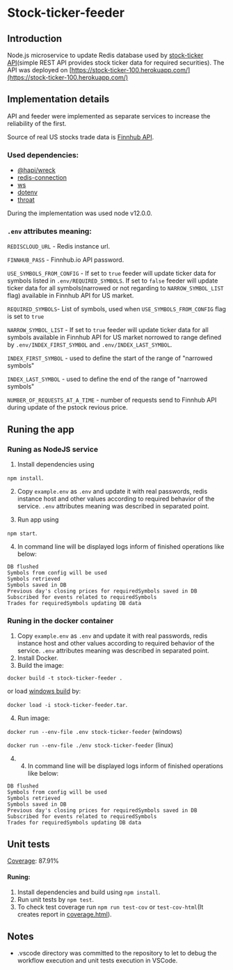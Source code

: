 # Stock-ticker-feeder

## Introduction
Node.js microservice to update Redis database used by [stock-ticker API](https://github.com/DariuszWietecha/stock-ticker)(simple REST API provides stock ticker data for required securities). The API was deployed on [https://stock-ticker-100.herokuapp.com/](https://stock-ticker-100.herokuapp.com/)

## Implementation details
API and feeder were implemented as separate services to increase the reliability of the first.

Source of real US stocks trade data is [Finnhub API](https://finnhub.io/). 

### Used dependencies:
- [@hapi/wreck](https://github.com/hapijs/wreck)
- [redis-connection](https://github.com/dwyl/redis-connection)
- [ws](https://github.com/websockets/ws)
- [dotenv](https://github.com/motdotla/dotenv)
- [throat](https://github.com/ForbesLindesay/throat)

During the implementation was used node v12.0.0.

### `.env` attributes meaning:
`REDISCLOUD_URL` - Redis instance url.

`FINNHUB_PASS` - Finnhub.io API password.

`USE_SYMBOLS_FROM_CONFIG` - If set to `true` feeder will update ticker data for symbols listed in `.env/REQUIRED_SYMBOLS`. If set to `false` feeder will update ticker data for all symbols(narrowed or not regarding to `NARROW_SYMBOL_LIST` flag) available in Finnhub API for US market.

`REQUIRED_SYMBOLS`- List of symbols, used when `USE_SYMBOLS_FROM_CONFIG` flag is set to `true`

`NARROW_SYMBOL_LIST` - If set to `true` feeder will update ticker data for all symbols available in Finnhub API for US market norrowed to range defined by `.env/INDEX_FIRST_SYMBOL` and `.env/INDEX_LAST_SYMBOL`.

`INDEX_FIRST_SYMBOL` - used to define the start of the range of "narrowed symbols"

`INDEX_LAST_SYMBOL` - used to define the end of the range of "narrowed symbols"

`NUMBER_OF_REQUESTS_AT_A_TIME` - number of requests send to Finnhub API during update of the pstock revious price.

## Runing the app
### Runing as NodeJS service
1. Install dependencies using 

`npm install`.

2. Copy `example.env` as `.env` and update it with real passwords, redis instance host and other values according to required behavior of the service. `.env` attributes meaning was described in separated point.

3. Run app using

`npm start`.

4. In command line will be displayed logs inform of finished operations like below:
```
DB flushed
Symbols from config will be used
Symbols retrieved
Symbols saved in DB
Previous day's closing prices for requiredSymbols saved in DB
Subscribed for events related to requiredSymbols
Trades for requiredSymbols updating DB data
```

### Runing in the docker container
1.  Copy `example.env` as `.env` and update it with real passwords, redis instance host and other values according to required behavior of the service. `.env` attributes meaning was described in separated point.
2. Install Docker.
3. Build the image: 

`docker build -t stock-ticker-feeder .`

or load [windows build](https://github.com/DariuszWietecha/stock-ticker-feeder/blob/master/stock-ticker-feeder.tar) by:

`docker load -i stock-ticker-feeder.tar`.

4. Run image:

`docker run --env-file .env stock-ticker-feeder` (windows)

`docker run --env-file ./env stock-ticker-feeder` (linux)

4. 4. In command line will be displayed logs inform of finished operations like below:
```
DB flushed
Symbols from config will be used
Symbols retrieved
Symbols saved in DB
Previous day's closing prices for requiredSymbols saved in DB
Subscribed for events related to requiredSymbols
Trades for requiredSymbols updating DB data
```

## Unit tests
[Coverage](https://github.com/DariuszWietecha/stock-ticker-feeder/blob/master/coverage.html): 87.91%

#### Runing:
1. Install dependencies and build using `npm install`.
2. Run unit tests by `npm test`.
3. To check test coverage run `npm run test-cov` or `test-cov-html`(It creates report in [coverage.html](https://github.com/DariuszWietecha/stock-ticker-feeder/blob/master/coverage.html)).

## Notes
* .vscode directory was committed to the repository to let to debug the workflow execution and unit tests execution in VSCode.